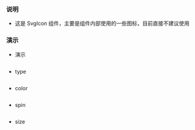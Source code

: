 ### 说明

-   这是 SvgIcon 组件，主要是组件内部使用的一些图标，目前直接不建议使用

### 演示

-   演示

```js {"codepath": "svgIcon.jsx"}
```

-   type

```js {"codepath": "svgIcon-type.jsx"}
```

-   color

```js {"codepath": "svgIcon-color.jsx"}
```

-   spin

```js {"codepath": "svgIcon-spin.jsx"}
```

-   size

```js {"codepath": "svgIcon-size.jsx"}
```
